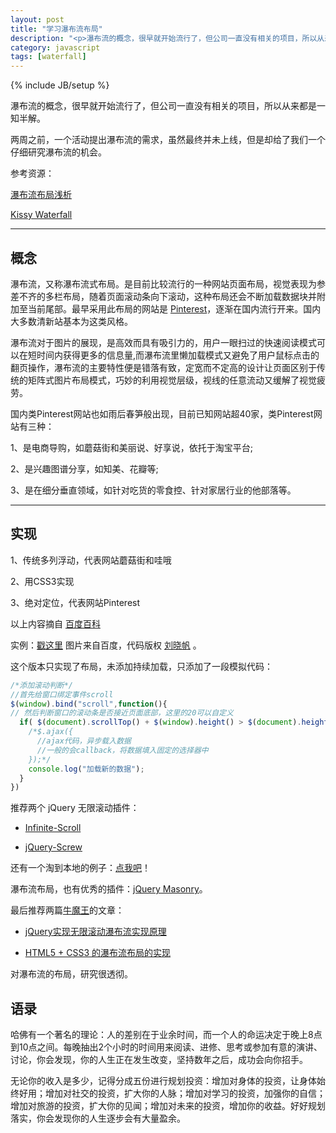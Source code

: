 ```yaml
---
layout: post
title: "学习瀑布流布局"
description: "<p>瀑布流的概念，很早就开始流行了，但公司一直没有相关的项目，所以从来都是一知半解。</p><p>两周之前，一个活动提出瀑布流的需求，虽然最终并未上线，但是却给了我们一个仔细研究瀑布流的机会。</p><p>参考资源：</p><p><a href='http://docs.kissyui.com/docs/html/api/component/waterfall/' target='_blank'>Kissy Waterfall</a></p><p><a href='http://ued.taobao.com/blog/2011/09/waterfall/' target='_blank'>瀑布流布局浅析</a></p>"
category: javascript
tags: [waterfall]
---
```

{% include JB/setup %}

瀑布流的概念，很早就开始流行了，但公司一直没有相关的项目，所以从来都是一知半解。

两周之前，一个活动提出瀑布流的需求，虽然最终并未上线，但是却给了我们一个仔细研究瀑布流的机会。

参考资源：

[瀑布流布局浅析](http://ued.taobao.com/blog/2011/09/waterfall/)

[Kissy Waterfall](http://docs.kissyui.com/docs/html/api/component/waterfall/)

----

## 概念

瀑布流，又称瀑布流式布局。是目前比较流行的一种网站页面布局，视觉表现为参差不齐的多栏布局，随着页面滚动条向下滚动，这种布局还会不断加载数据块并附加至当前尾部。最早采用此布局的网站是 [Pinterest](http://pinterest.com/)，逐渐在国内流行开来。国内大多数清新站基本为这类风格。

瀑布流对于图片的展现，是高效而具有吸引力的，用户一眼扫过的快速阅读模式可以在短时间内获得更多的信息量,而瀑布流里懒加载模式又避免了用户鼠标点击的翻页操作，瀑布流的主要特性便是错落有致，定宽而不定高的设计让页面区别于传统的矩阵式图片布局模式，巧妙的利用视觉层级，视线的任意流动又缓解了视觉疲劳。

国内类Pinterest网站也如雨后春笋般出现，目前已知网站超40家，类Pinterest网站有三种：

1、是电商导购，如蘑菇街和美丽说、好享说，依托于淘宝平台;

2、是兴趣图谱分享，如知美、花瓣等;

3、是在细分垂直领域，如针对吃货的零食控、针对家居行业的他部落等。

----

## 实现

1、传统多列浮动，代表网站蘑菇街和哇哦

2、用CSS3实现

3、绝对定位，代表网站Pinterest

以上内容摘自 [百度百科](http://baike.baidu.com/view/7151782.htm)

实例：[戳这里](/demo/waterfall/index.html) 图片来自百度，代码版权 [刘晓帆](http://liuxiaofan.com/?p=702) 。

这个版本只实现了布局，未添加持续加载，只添加了一段模拟代码：

```javascript
/*添加滚动判断*/
//首先给窗口绑定事件scroll
$(window).bind("scroll",function(){
// 然后判断窗口的滚动条是否接近页面底部，这里的20可以自定义
  if( $(document).scrollTop() + $(window).height() > $(document).height() - 20 ){
    /*$.ajax({
      //ajax代码，异步载入数据
      //一般的会callback，将数据填入固定的选择器中
    });*/
    console.log("加载新的数据");
  }
})
```

推荐两个 jQuery 无限滚动插件：

- [Infinite-Scroll](https://github.com/paulirish/infinite-scroll)

- [jQuery-Screw](https://github.com/jasonlau/jQuery-Screw)

还有一个淘到本地的例子：[点我吧](/demo/waterfall/scrollextend/index.html)！

瀑布流布局，也有优秀的插件：[jQuery Masonry](https://github.com/desandro/masonry)。

最后推荐两篇[牛魔王](http://www.niumowang.org/)的文章：

- [jQuery实现无限滚动瀑布流实现原理](http://www.niumowang.org/html-css/jquery-scroll-theorem/)

- [HTML5 + CSS3 的瀑布流布局的实现](http://www.niumowang.org/html-css/html5-css3-waterfall/)

对瀑布流的布局，研究很透彻。


## 语录

哈佛有一个著名的理论：人的差别在于业余时间，而一个人的命运决定于晚上8点到10点之间。每晚抽出2个小时的时间用来阅读、进修、思考或参加有意的演讲、讨论，你会发现，你的人生正在发生改变，坚持数年之后，成功会向你招手。

无论你的收入是多少，记得分成五份进行规划投资：增加对身体的投资，让身体始终好用；增加对社交的投资，扩大你的人脉；增加对学习的投资，加强你的自信；增加对旅游的投资，扩大你的见闻；增加对未来的投资，增加你的收益。好好规划落实，你会发现你的人生逐步会有大量盈余。
